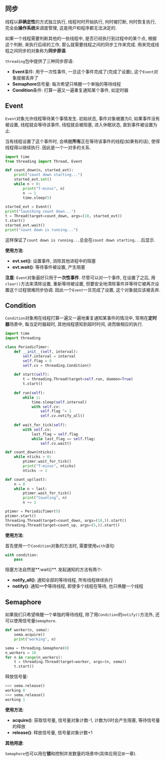 ## 同步

线程以**非确定性**的方式独立执行, 线程何时开始执行, 何时被打断, 何时恢复执行, 完全由**操作系统**来调度管理, 这是用户和程序都无法决定的.

如果一个线程需要判断其他的一些线程中, 是否已经执行到过程中的某个点, 根据这个判断, 来执行后续的工作, 那么就需要线程之间的同步工作来完成. 用来完成线程之间同步的对象称为**同步原语**.

`threading`包中提供了三种同步原语:

- **Event**事件: 用于一次性事件, 一旦这个事件完成了(完成了设置), 这个`Event`对象就被丢弃了
- **Semaphore**信号量: 每次希望只唤醒一个单独的等待线程
- **Condition**条件: 打算一遍又一遍重复通知某个事件, 如定时器

## Event

`Event`对象允许线程等待某个事情发生. 初始状态, 事件对象被置为0, 如果事件没有被设置, 线程就会等待该事件, 线程就会被阻塞, 进入休眠状态, 直到事件被设置为止.

当有线程设置了这个事件时, 会唤醒**所有**正在等待该事件的线程(如果有的话), 使得线程得以继续执行. 因此是一个一对多的关系.

```python
import time
from threading import Thread, Event

def count_down(n, started_evt):
    print("count down starting...")
    started_evt.set()
    while n > 0:
        print("T-minus", n)
        n -= 1
        time.sleep(5)
    
started_evt = Event()
print("launching count down...")
t = Thread(target=count_down, args=(10, started_evt))
t.start()
started_evt.wait()
print("count down is running...")
```

这样保证了`count down is running...`总会在`count down starting...`后显示.

**使用方法**:

- **evt.set()**: 设置事件, 消除其他进程中的阻塞
- **evt.wait()**: 等待事件被设置, 产生阻塞

**注意**: `Event`对象最好只用于**一次性事件**. 尽管可以对一个事件, 在设置了之后, 用`clear()`方法来清除设置, 重新等待被设置, 但要安全地清除事件并等待它被再次设置这个过程很难同步协调. 因此一个`Event`一旦完成了设置, 这个对象就应该被丢弃.

## Condition

`Condition`对象用在线程打算一遍又一遍地重复通知某事件的情况中, 常用在**定时器**场景中, 每当定时器超时, 其他线程感知到超时时间, 进而做相应的执行.

```python
import time
import threading

class PeriodicTimer:
    def __init__(self, interval):
        self.interval = interval
        self.flag = 0
        self.cv = threading.Condition()
    
    def start(self):
        t = threading.Thread(target=self.run, daemon=True)
        t.start()
    
    def run(self):
        while 1:
            time.sleep(self.interval)
            with self.cv:
                self.flag ^= 1
                self.cv.notify_all()
    
    def wait_for_tick(self):
        with self.cv:
            last_flag = self.flag
            while last_flag == self.flag:
                self.cv.wait()

def count_down(nticks):
    while nticks > 0:
        ptimer.wait_for_tick()
        print("T-minus", nticks)
        nticks -= 1

def count_up(last):
    n = 0
    while n < last:
        ptimer.wait_for_tick()
        print("Counting", n)
        n += 1

ptimer = PeriodicTimer(5)
ptimer.start()
threading.Thread(target=count_down, args=(10,)).start()
threading.Thread(target=count_up, args=(5,)).start()
```

**使用方法**:

首先使用一个`Condition`对象的方法时, 需要使用`with`语句:

```python
with condition:
    pass
```

阻塞方法自然是**.wait()**. 发起通知的方法有两个:

- **notify_all()**: 通知全部的等待线程, 所有线程继续执行
- **notify()**: 通知**一个**等待线程, 即使多个线程在等待, 也只唤醒一个线程

## Semaphore

如果我们只希望唤醒一个单独的等待线程, 除了用`Condition`的`notify()`方法外, 还可以使用信号量`Semaphore`.

```python
def worker(n, sema):
    sema.acquire()
    print("working", n)

sema = threading.Semaphore(0)
n_workers = 10
for n in range(n_workers):
    t = threading.Thread(target=worker, args=(n, sema))
    t.start()
```

释放信号量:

```python
>>> sema.release()
working 0
>>> sema.release()
working 1
```

**使用方法**:

- **acquire()**: 获取信号量, 信号量对象计数-1, 计数为0时会产生阻塞, 等待信号量的释放
- **release()**: 释放信号量, 信号量对象计数+1

**其他用途**:

`Semaphore`也可以用在**锁**和控制并发数量的场景中(具体应用见`锁`一章).

